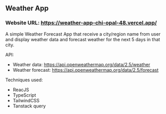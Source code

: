 ## Weather App

### Website URL: https://weather-app-chi-opal-48.vercel.app/

A simple Weather Forecast App that receive a city/region name from user and display weather data and forecast weather for the next 5 days in that city.

API:
* Weather data: https://api.openweathermap.org/data/2.5/weather
* Weather forecast: https://api.openweathermap.org/data/2.5/forecast


Techniques used:
* ReacJS
* TypeScript
* TailwindCSS
* Tanstack query

